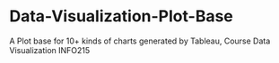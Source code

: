 # Data-Visualization-Plot-Base
A Plot base for 10+ kinds of charts generated by Tableau, Course Data Visualization INFO215
